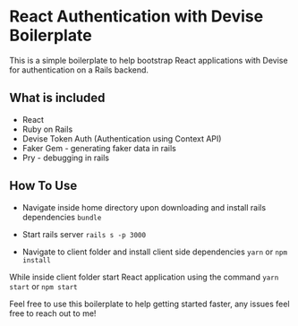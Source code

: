 # React Authentication with Devise Boilerplate
This is a simple boilerplate to help bootstrap React applications with Devise for authentication on a Rails backend. 

## What is included
* React
* Ruby on Rails
* Devise Token Auth (Authentication using Context API)
* Faker Gem - generating faker data in rails
* Pry - debugging in rails

## How To Use

* Navigate inside home directory upon downloading and install rails dependencies
`bundle`

* Start rails server
`rails s -p 3000`

* Navigate to client folder and install client side dependencies
`yarn` or `npm install`

While inside client folder start React application using the command
`yarn start` or `npm start`

Feel free to use this boilerplate to help getting started faster, any issues feel free to reach out to me!